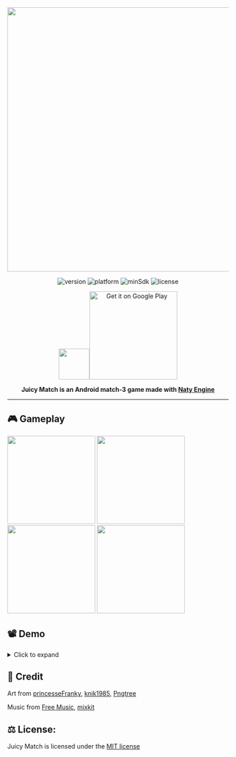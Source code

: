 <div align="center">
<img src="https://github.com/natygames/juicy-match/blob/master/screenshot/feature_graph.png" width="600">

![version](https://img.shields.io/badge/version-1.4-brightgreen)
![platform](https://img.shields.io/badge/platform-Android-brightgreen)
![minSdk](https://img.shields.io/badge/minSdk-21-brightgreen)
![license](https://img.shields.io/badge/license-MIT-brightgreen)

<img src="https://github.com/natygames/juicy-match/blob/master/screenshot/icon_store.png" width="70"><a href='https://play.google.com/store/apps/details?id=com.nativegame.juicymatch&pcampaignid=pcampaignidMKT-Other-global-all-co-prtnr-py-PartBadge-Mar2515-1'><img alt='Get it on Google Play' src='https://play.google.com/intl/en_us/badges/static/images/badges/en_badge_web_generic.png' width="200"/></a>

**Juicy Match is an Android match-3 game made with [Naty Engine](https://github.com/nativegamestudio/naty-engine)**
</div>

---

## :video_game: Gameplay
<img src="https://github.com/natygames/juicy-match/blob/master/screenshot/tutorial.gif" width="200"> <img src="https://github.com/natygames/juicy-match/blob/master/screenshot/obstacle.gif" width="200"> <img src="https://github.com/natygames/juicy-match/blob/master/screenshot/collect.gif" width="200"> <img src="https://github.com/natygames/juicy-match/blob/master/screenshot/mixed.gif" width="200">

## :film_projector: Demo
<details>
     <summary> Click to expand </summary>
  
https://user-images.githubusercontent.com/93536412/191766820-ff952d4f-2320-4ac4-bca1-28de7089243b.mp4

</details>

## :handshake: Credit

Art from [princesseFranky](https://opengameart.org/content/flat-designed-fruits),
[knik1985](https://opengameart.org/content/heart-7),
[Pngtree](https://pngtree.com)

Music from [Free Music](https://soundcloud.com/fm_freemusic),
[mixkit]( https://mixkit.co/free-sound-effects)

## :balance_scale: License:
Juicy Match is licensed under the [MIT license](https://github.com/nativegamestudio/juicy-match/blob/master/LICENSE)
